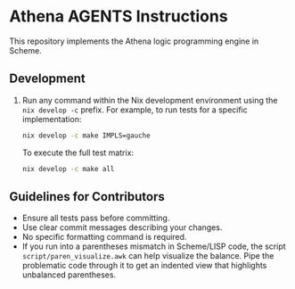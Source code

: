 # Athena AGENTS Instructions

This repository implements the Athena logic programming engine in Scheme.

## Development

1. Run any command within the Nix development environment using the `nix develop -c` prefix. For example, to run tests for a specific implementation:
   ```bash
   nix develop -c make IMPLS=gauche
   ```
   To execute the full test matrix:
   ```bash
   nix develop -c make all
   ```

## Guidelines for Contributors

- Ensure all tests pass before committing.
- Use clear commit messages describing your changes.
- No specific formatting command is required.
- If you run into a parentheses mismatch in Scheme/LISP code, the script
  `script/paren_visualize.awk` can help visualize the balance. Pipe the
  problematic code through it to get an indented view that highlights
  unbalanced parentheses.
